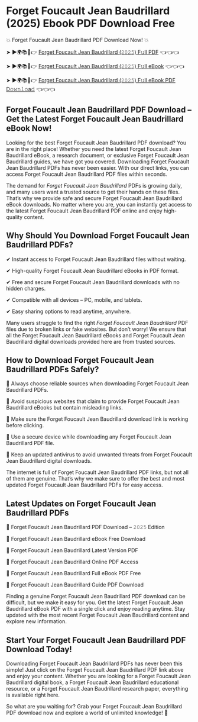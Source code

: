 # Forget Foucault Jean Baudrillard (2025) Ebook PDF Download Free

💥 Forget Foucault Jean Baudrillard PDF Download Now! 💥

➤ ►🌍📚📱👉 [Forget Foucault Jean Baudrillard (𝟸𝟶𝟸𝟻) F𝚞ll PDF](https://getpdf.xyz/forget-foucault-jean-baudrillard) 👈👈👈


➤ ►🌍📚📱👉 [Forget Foucault Jean Baudrillard (𝟸𝟶𝟸𝟻) F𝚞ll eBook](https://getpdf.xyz/forget-foucault-jean-baudrillard) 👈👈👈


➤ ►🌍📚📱👉 [Forget Foucault Jean Baudrillard (𝟸𝟶𝟸𝟻) F𝚞ll eBook PDF D𝚘𝚠𝚗𝚕𝚘a𝚍](https://getpdf.xyz/forget-foucault-jean-baudrillard) 👈👈👈


## Forget Foucault Jean Baudrillard PDF Download – Get the Latest Forget Foucault Jean Baudrillard eBook Now!

Looking for the best Forget Foucault Jean Baudrillard PDF download? You are in the right place! Whether you need the latest Forget Foucault Jean Baudrillard eBook, a research document, or exclusive Forget Foucault Jean Baudrillard guides, we have got you covered. Downloading Forget Foucault Jean Baudrillard PDFs has never been easier. With our direct links, you can access Forget Foucault Jean Baudrillard PDF files within seconds.

The demand for *Forget Foucault Jean Baudrillard* PDFs is growing daily, and many users want a trusted source to get their hands on these files. That’s why we provide safe and secure Forget Foucault Jean Baudrillard eBook downloads. No matter where you are, you can instantly get access to the latest Forget Foucault Jean Baudrillard PDF online and enjoy high-quality content.

## Why Should You Download Forget Foucault Jean Baudrillard PDFs?

✔ Instant access to Forget Foucault Jean Baudrillard files without waiting.

✔ High-quality Forget Foucault Jean Baudrillard eBooks in PDF format.

✔ Free and secure Forget Foucault Jean Baudrillard downloads with no hidden charges.

✔ Compatible with all devices – PC, mobile, and tablets.

✔ Easy sharing options to read anytime, anywhere.

Many users struggle to find the right *Forget Foucault Jean Baudrillard* PDF files due to broken links or fake websites. But don’t worry! We ensure that all the Forget Foucault Jean Baudrillard eBooks and Forget Foucault Jean Baudrillard digital downloads provided here are from trusted sources.

## How to Download Forget Foucault Jean Baudrillard PDFs Safely?

📌 Always choose reliable sources when downloading Forget Foucault Jean Baudrillard PDFs.

📌 Avoid suspicious websites that claim to provide Forget Foucault Jean Baudrillard eBooks but contain misleading links.

📌 Make sure the Forget Foucault Jean Baudrillard download link is working before clicking.

📌 Use a secure device while downloading any Forget Foucault Jean Baudrillard PDF file.

📌 Keep an updated antivirus to avoid unwanted threats from Forget Foucault Jean Baudrillard digital downloads.

The internet is full of Forget Foucault Jean Baudrillard PDF links, but not all of them are genuine. That’s why we make sure to offer the best and most updated Forget Foucault Jean Baudrillard PDFs for easy access.

## Latest Updates on Forget Foucault Jean Baudrillard PDFs

🔹 Forget Foucault Jean Baudrillard PDF Download – 𝟸𝟶𝟸𝟻 Edition

🔹 Forget Foucault Jean Baudrillard eBook Free Download

🔹 Forget Foucault Jean Baudrillard Latest Version PDF

🔹 Forget Foucault Jean Baudrillard Online PDF Access

🔹 Forget Foucault Jean Baudrillard Full eBook PDF Free

🔹 Forget Foucault Jean Baudrillard Guide PDF Download

Finding a genuine Forget Foucault Jean Baudrillard PDF download can be difficult, but we make it easy for you. Get the latest Forget Foucault Jean Baudrillard eBook PDF with a single click and enjoy reading anytime. Stay updated with the most recent Forget Foucault Jean Baudrillard content and explore new information.

## Start Your Forget Foucault Jean Baudrillard PDF Download Today!

Downloading Forget Foucault Jean Baudrillard PDFs has never been this simple! Just click on the Forget Foucault Jean Baudrillard PDF link above and enjoy your content. Whether you are looking for a Forget Foucault Jean Baudrillard digital book, a Forget Foucault Jean Baudrillard educational resource, or a Forget Foucault Jean Baudrillard research paper, everything is available right here.

So what are you waiting for? Grab your Forget Foucault Jean Baudrillard PDF download now and explore a world of unlimited knowledge! 🚀